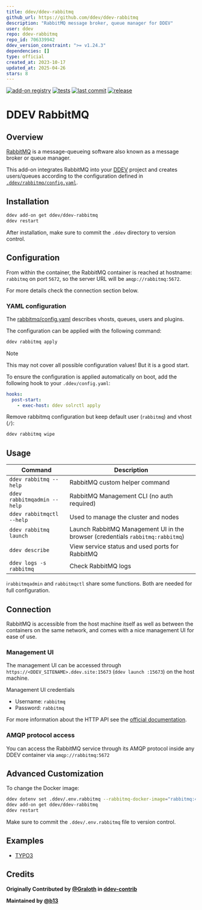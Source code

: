 ```yaml
---
title: ddev/ddev-rabbitmq
github_url: https://github.com/ddev/ddev-rabbitmq
description: "RabbitMQ message broker, queue manager for DDEV"
user: ddev
repo: ddev-rabbitmq
repo_id: 706339942
ddev_version_constraint: ">= v1.24.3"
dependencies: []
type: official
created_at: 2023-10-17
updated_at: 2025-04-26
stars: 8
---
```


[![add-on registry](https://img.shields.io/badge/DDEV-Add--on_Registry-blue)](https://addons.ddev.com)
[![tests](https://github.com/ddev/ddev-rabbitmq/actions/workflows/tests.yml/badge.svg?branch=main)](https://github.com/ddev/ddev-rabbitmq/actions/workflows/tests.yml?query=branch%3Amain)
[![last commit](https://img.shields.io/github/last-commit/ddev/ddev-rabbitmq)](https://github.com/ddev/ddev-rabbitmq/commits)
[![release](https://img.shields.io/github/v/release/ddev/ddev-rabbitmq)](https://github.com/ddev/ddev-rabbitmq/releases/latest)

# DDEV RabbitMQ

## Overview

[RabbitMQ](https://www.rabbitmq.com/) is a message-queueing software also known as a message broker or queue manager.

This add-on integrates RabbitMQ into your [DDEV](https://ddev.com/) project and creates users/queues according to the configuration defined in [`.ddev/rabbitmq/config.yaml`](https://github.com/ddev/ddev-rabbitmq/blob/main/rabbitmq/config.yaml).

## Installation

```bash
ddev add-on get ddev/ddev-rabbitmq
ddev restart
```

After installation, make sure to commit the `.ddev` directory to version control.

## Configuration

From within the container, the RabbitMQ container is reached at hostname: `rabbitmq` on port `5672`, so
the server URL will be `amqp://rabbitmq:5672`.

For more details check the connection section below.

### YAML configuration

The [rabbitmq/config.yaml](https://github.com/ddev/ddev-rabbitmq/blob/main/rabbitmq/config.yaml) describes
vhosts, queues, users and plugins.

The configuration can be applied with the following command:

```bash
ddev rabbitmq apply
```

> [!NOTE]
> This may not cover all possible configuration values! But it is a good start.

To ensure the configuration is applied automatically on boot, add the following
hook to your `.ddev/config.yaml`:

```yaml
hooks:
  post-start:
    - exec-host: ddev solrctl apply
```

Remove rabbitmq configuration but keep default user (`rabbitmq`) and vhost (`/`):

```bash
ddev rabbitmq wipe
```

## Usage

| Command                     | Description                                                                    |
|-----------------------------|--------------------------------------------------------------------------------|
| `ddev rabbitmq --help`      | RabbitMQ custom helper command                                                 |
| `ddev rabbitmqadmin --help` | RabbitMQ Management CLI (no auth required)                                     |
| `ddev rabbitmqctl --help`   | Used to manage the cluster and nodes                                           |
| `ddev rabbitmq launch`      | Launch RabbitMQ Management UI in the browser (credentials `rabbitmq:rabbitmq`) |
| `ddev describe`             | View service status and used ports for RabbitMQ                                |
| `ddev logs -s rabbitmq`     | Check RabbitMQ logs                                                            |

ℹ️`rabbitmqadmin` and `rabbitmqctl` share some functions. Both are needed for full configuration.

## Connection

RabbitMQ is accessible from the host machine itself as well as between the containers on the same network, and comes
with a nice management UI for ease of use.

### Management UI

The management UI can be accessed through `https://<DDEV_SITENAME>.ddev.site:15673` (`ddev launch :15673`) on the host machine.

Management UI credentials

* Username: `rabbitmq`
* Password: `rabbitmq`

For more information about the HTTP API see the [official documentation](https://www.rabbitmq.com/docs).

### AMQP protocol access

You can access the RabbitMQ service through its AMQP protocol inside any DDEV container via `amqp://rabbitmq:5672`

## Advanced Customization

To change the Docker image:

```bash
ddev dotenv set .ddev/.env.rabbitmq --rabbitmq-docker-image="rabbitmq:4-management-alpine"
ddev add-on get ddev/ddev-rabbitmq
ddev restart
```

Make sure to commit the `.ddev/.env.rabbitmq` file to version control.

## Examples

* [TYPO3](https://github.com/ddev/ddev-rabbitmq/blob/main/USAGE.md)

## Credits

**Originally Contributed by [@Graloth](https://github.com/Graloth) in [ddev-contrib](https://github.com/ddev/ddev-contrib/tree/master/docker-compose-services/rabbitmq)**

**Maintained by [@b13](https://github.com/b13)**

